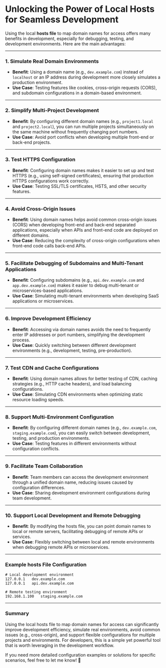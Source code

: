 # Unlocking the Power of Local Hosts for Seamless Development

Using the local **hosts file** to map domain names for access offers many benefits in development, especially for debugging, testing, and development environments. Here are the main advantages:

---

### **1. Simulate Real Domain Environments**

-   **Benefit**: Using a domain name (e.g., `dev.example.com`) instead of `localhost` or an IP address during development more closely simulates a production environment.
-   **Use Case**: Testing features like cookies, cross-origin requests (CORS), and subdomain configurations in a domain-based environment.

---

### **2. Simplify Multi-Project Development**

-   **Benefit**: By configuring different domain names (e.g., `project1.local` and `project2.local`), you can run multiple projects simultaneously on the same machine without frequently changing port numbers.
-   **Use Case**: Avoid port conflicts when developing multiple front-end or back-end projects.

---

### **3. Test HTTPS Configuration**

-   **Benefit**: Configuring domain names makes it easier to set up and test HTTPS (e.g., using self-signed certificates), ensuring that production HTTPS configurations work correctly.
-   **Use Case**: Testing SSL/TLS certificates, HSTS, and other security features.

---

### **4. Avoid Cross-Origin Issues**

-   **Benefit**: Using domain names helps avoid common cross-origin issues (CORS) when developing front-end and back-end separated applications, especially when APIs and front-end code are deployed on different domains.
-   **Use Case**: Reducing the complexity of cross-origin configurations when front-end code calls back-end APIs.

---

### **5. Facilitate Debugging of Subdomains and Multi-Tenant Applications**

-   **Benefit**: Configuring subdomains (e.g., `api.dev.example.com` and `app.dev.example.com`) makes it easier to debug multi-tenant or microservices-based applications.
-   **Use Case**: Simulating multi-tenant environments when developing SaaS applications or microservices.

---

### **6. Improve Development Efficiency**

-   **Benefit**: Accessing via domain names avoids the need to frequently enter IP addresses or port numbers, simplifying the development process.
-   **Use Case**: Quickly switching between different development environments (e.g., development, testing, pre-production).

---

### **7. Test CDN and Cache Configurations**

-   **Benefit**: Using domain names allows for better testing of CDN, caching strategies (e.g., HTTP cache headers), and load balancing configurations.
-   **Use Case**: Simulating CDN environments when optimizing static resource loading speeds.

---

### **8. Support Multi-Environment Configuration**

-   **Benefit**: By configuring different domain names (e.g., `dev.example.com`, `staging.example.com`), you can easily switch between development, testing, and production environments.
-   **Use Case**: Testing features in different environments without configuration conflicts.

---

### **9. Facilitate Team Collaboration**

-   **Benefit**: Team members can access the development environment through a unified domain name, reducing issues caused by configuration differences.
-   **Use Case**: Sharing development environment configurations during team development.

---

### **10. Support Local Development and Remote Debugging**

-   **Benefit**: By modifying the hosts file, you can point domain names to local or remote servers, facilitating debugging of remote APIs or services.
-   **Use Case**: Flexibly switching between local and remote environments when debugging remote APIs or microservices.

---

### **Example hosts File Configuration**

```plaintext
# Local development environment
127.0.0.1   dev.example.com
127.0.0.1   api.dev.example.com

# Remote testing environment
192.168.1.100   staging.example.com
```

---

### **Summary**

Using the local hosts file to map domain names for access can significantly improve development efficiency, simulate real environments, avoid common issues (e.g., cross-origin), and support flexible configurations for multiple projects and environments. For developers, this is a simple yet powerful tool that is worth leveraging in the development workflow.

If you need more detailed configuration examples or solutions for specific scenarios, feel free to let me know! 🚀
